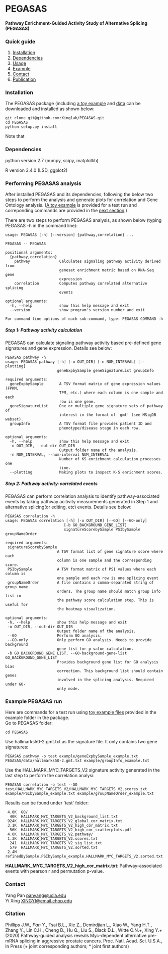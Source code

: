 # PEGASAS
#### Pathway Enrichment-Guided Activity Study of Alternative Splicing (PEGASAS)

### Quick guide
1. [Installation](#installation)
2. [Dependencies](#dependencies)
3. [Usage](#performing-pegasas-analysis)
4. [Example](#example-pegasas-run)
4. [Contact](#contact)
5. [Publication](#citation)

### Installation
The PEGASAS package (including [a toy example](https://github.com/Xinglab/PEGASAS/tree/master/example) and [data](https://github.com/Xinglab/PEGASAS/tree/master/PEGASAS/PEGASAS/data) can be downloaded and installed as shown below:
```
git clone git@github.com:Xinglab/PEGASAS.git
cd PEGASAS
python setup.py install
```
Note that

### Dependencies 
python version 2.7 (numpy, scipy, matplotlib)

R version 3.4.0 (LSD, ggplot2)

### Performing PEGASAS analysis
After installed PEGASAS and its dependencies, following the below two steps to perform the analysis and generate plots for correlation and Gene Ontology analysis.  ([A toy example](https://github.com/Xinglab/PEGASAS/tree/master/example) is provided for a test run and correponding commands are provided in the [next section](#example-command).)

There are two steps to perform PEGASAS analysis, as shown below (typing PEGASAS -h in the command line):
```
usage: PEGASAS [-h] [--version] {pathway,correlation} ...

PEGASAS -- PEGASAS

positional arguments:
  {pathway,correlation}
    pathway             Calculates signaling pathway activity derived from
                        geneset enrichment metric based on RNA-Seq gene
                        expression
    correlation         Computes pathway correlated alternative splicing
                        events

optional arguments:
  -h, --help            show this help message and exit
  --version             show program's version number and exit

For command line options of each sub-command, type: PEGASAS COMMAND -h
```
##### Step 1: Pathway activity calculation
PEGASAS can calculate signaling pathway activity based pre-defined gene signatures and gene expression. Details see below:
```
PEGASAS pathway -h
usage: PEGASAS pathway [-h] [-o OUT_DIR] [-n NUM_INTERVAL] [--plotting]
                       geneExpbySample geneSignatureList groupInfo

required arguments:
  geneExpbySample       A TSV format matrix of gene expression values (FPKM,
                        TPM, etc.) where each column is one sample and each
                        row is one gene.
  geneSignatureList     One or multiple gene signature sets of pathway of
                        interest in the format of 'gmt' (see MSigDB webset).
  groupInfo             A TSV format file provides patient ID and
                        phenotype/disease stage in each row.

optional arguments:
  -h, --help            show this help message and exit
  -o OUT_DIR, --out-dir OUT_DIR
                        Output folder name of the analysis.
  -n NUM_INTERVAL, --num-interval NUM_INTERVAL
                        Number of KS enrichment calculation processes one
                        time.
  --plotting            Making plots to inspect K-S enrichment scores.
  ```
  
 ##### Step 2: Pathway activity-correlated events
PEGASAS can perform correlation analysis to identify pathway-associated events by taking pathway acitivity measurements generated in Step 1 and alternative splicing(or editing, etc) events. Details see below:
 ```
PEGASAS correlation -h
usage: PEGASAS correlation [-h] [-o OUT_DIR] [--GO] [--GO-only]
                           [-b GO_BACKGROUND_GENE_LIST]
                           signatureScorebySample PSIbySample groupNameOrder

required arguments:
  signatureScorebySample
                        A TSV format list of gene signature score where each
                        column is one sample and the corresponding score.
  PSIbySample           A TSV format matrix of PSI values where each column is
                        one sample and each row is one splicing event
  groupNameOrder        A file contains a comma-separated string of group name
                        orders. The group name should match group info list in
                        the pathway score calculation step. This is useful for
                        the heatmap visualization.

optional arguments:
  -h, --help            show this help message and exit
  -o OUT_DIR, --out-dir OUT_DIR
                        Output folder name of the analysis.
  --GO                  Perform GO analysis.
  --GO-only             Only perform GO analysis. Needs to provide background
                        gene list for p-value calculation.
  -b GO_BACKGROUND_GENE_LIST, --GO-background-gene-list GO_BACKGROUND_GENE_LIST
                        Provides background gene list for GO analysis bias
                        correction. This background list should contain genes
                        involved in the splicing analysis. Required under GO-
                        only mode.

```

### Example PEGASAS run
Here are commands for a test run using [toy example files](https://github.com/Xinglab/PEGASAS/tree/master/example) provided in the example folder in the package.\
Go to PEGASAS folder:
```
cd PEGASAS
```
Use hallmarks50-2.gmt.txt as the signature file. It only contains two gene signatures:
```
PEGASAS pathway -o test example/geneExpbySample_example.txt PEGASAS/data/hallmarks50-2.gmt.txt example/groupInfo_example.txt
```
Use the HALLMARK_MYC_TARGETS_V2 signature activity generated in the last step to perform the correlation analysi:
```
PEGASAS correlation -o test --GO test/HALLMARK_MYC_TARGETS_V2/HALLMARK_MYC_TARGETS_V2.scores.txt example/PSIbySample_example.txt example/groupNameOrder_example.txt
```
Results can be found under 'test' folder:
```
 4.0K  GO/ 
  40K  HALLMARK_MYC_TARGETS_V2_background_list.txt
 924K  HALLMARK_MYC_TARGETS_V2_global_cor_matrix.txt
 3.1K  HALLMARK_MYC_TARGETS_V2_high_cor_matrix.txt
  56K  HALLMARK_MYC_TARGETS_V2_high_cor_scatterplots.pdf
 4.0K  HALLMARK_MYC_TARGETS_V2.pathway/
 1.3K  HALLMARK_MYC_TARGETS_V2.scores.txt
  241  HALLMARK_MYC_TARGETS_V2_sig_list.txt
  579  HALLMARK_MYC_TARGETS_V2.sorted.txt
 2.4M  refinedBySample.PSIbySample_example.HALLMARK_MYC_TARGETS_V2.sorted.txt
```
__HALLMARK_MYC_TARGETS_V2_high_cor_matrix.txt__: Pathway-associated events with pearson r and permutation p-value.


### Contact

Yang Pan <panyang@ucla.edu>\
Yi Xing <XINGYI@email.chop.edu>

### Citation

Phillips J.W.*, Pan Y.*, Tsai B.L., Xie Z., Demirdjian L., Xiao W., Yang H.T., Zhang Y., Lin C.H., Cheng D., Hu Q., Liu S., Black D.L., Witte O.N.+, Xing Y.+ (2020) Pathway-guided analysis reveals Myc-dependent alternative pre-mRNA splicing in aggressive prostate cancers. Proc. Natl. Acad. Sci. U.S.A., In Press (+ joint corresponding authors; * joint first authors)
